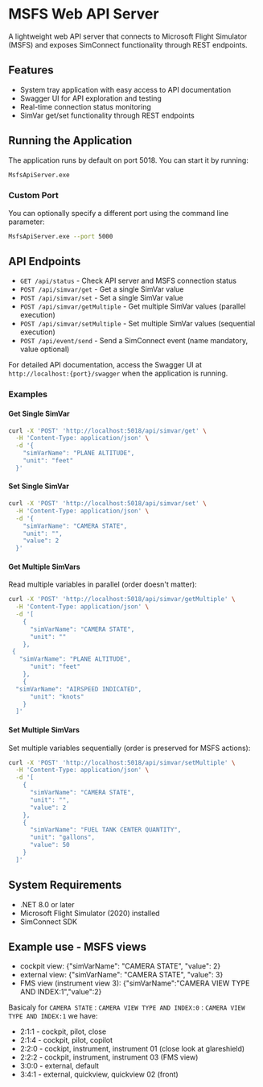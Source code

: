 # MSFS Web API Server

A lightweight web API server that connects to Microsoft Flight Simulator (MSFS) and exposes SimConnect functionality through REST endpoints.

## Features

- System tray application with easy access to API documentation
- Swagger UI for API exploration and testing
- Real-time connection status monitoring
- SimVar get/set functionality through REST endpoints

## Running the Application

The application runs by default on port 5018. You can start it by running:

```bash
MsfsApiServer.exe
```

### Custom Port

You can optionally specify a different port using the command line parameter:

```bash
MsfsApiServer.exe --port 5000
```

## API Endpoints

- `GET /api/status` - Check API server and MSFS connection status
- `POST /api/simvar/get` - Get a single SimVar value
- `POST /api/simvar/set` - Set a single SimVar value
- `POST /api/simvar/getMultiple` - Get multiple SimVar values (parallel execution)
- `POST /api/simvar/setMultiple` - Set multiple SimVar values (sequential execution)
- `POST /api/event/send` - Send a SimConnect event (name mandatory, value optional)

For detailed API documentation, access the Swagger UI at `http://localhost:{port}/swagger` when the application is running.

### Examples

#### Get Single SimVar

```bash
curl -X 'POST' 'http://localhost:5018/api/simvar/get' \
  -H 'Content-Type: application/json' \
  -d '{
    "simVarName": "PLANE ALTITUDE",
    "unit": "feet"
  }'
```

#### Set Single SimVar

```bash
curl -X 'POST' 'http://localhost:5018/api/simvar/set' \
  -H 'Content-Type: application/json' \
  -d '{
    "simVarName": "CAMERA STATE",
    "unit": "",
    "value": 2
  }'
```

#### Get Multiple SimVars

Read multiple variables in parallel (order doesn't matter):

```bash
curl -X 'POST' 'http://localhost:5018/api/simvar/getMultiple' \
  -H 'Content-Type: application/json' \
  -d '[
    {
      "simVarName": "CAMERA STATE",
      "unit": ""
    },
 {
   "simVarName": "PLANE ALTITUDE",
      "unit": "feet"
    },
    {
  "simVarName": "AIRSPEED INDICATED",
      "unit": "knots"
    }
  ]'
```

#### Set Multiple SimVars

Set multiple variables sequentially (order is preserved for MSFS actions):

```bash
curl -X 'POST' 'http://localhost:5018/api/simvar/setMultiple' \
  -H 'Content-Type: application/json' \
  -d '[
    {
      "simVarName": "CAMERA STATE",
      "unit": "",
      "value": 2
    },
    {
      "simVarName": "FUEL TANK CENTER QUANTITY",
      "unit": "gallons",
      "value": 50
    }
  ]'
```

## System Requirements

- .NET 8.0 or later
- Microsoft Flight Simulator (2020) installed
- SimConnect SDK

## Example use - MSFS views
- cockpit view: {"simVarName": "CAMERA STATE", "value": 2}
- external view: {"simVarName": "CAMERA STATE", "value": 3}
- FMS view (instrument view 3): {"simVarName":"CAMERA VIEW TYPE AND INDEX:1","value":2}

Basicaly for `CAMERA STATE` : `CAMERA VIEW TYPE AND INDEX:0` : `CAMERA VIEW TYPE AND INDEX:1` we have:
- 2:1:1 - cockpit, pilot, close
- 2:1:4 - cockpit, pilot, copilot
- 2:2:0 - cockipt, instrument, instrument 01 (close look at glareshield)
- 2:2:2 - cockpit, instrument, instrument 03 (FMS view)
- 3:0:0 - external, default
- 3:4:1 - external, quickview, quickview 02 (front)